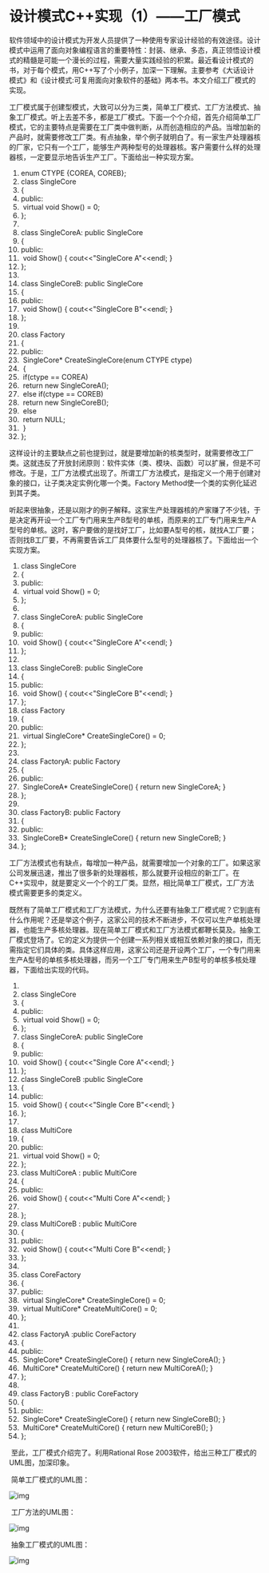 # 设计模式C++实现（1）——工厂模式

​       软件领域中的设计模式为开发人员提供了一种使用专家设计经验的有效途径。设计模式中运用了面向对象编程语言的重要特性：封装、继承、多态，真正领悟设计模式的精髓是可能一个漫长的过程，需要大量实践经验的积累。最近看设计模式的书，对于每个模式，用C++写了个小例子，加深一下理解。主要参考《大话设计模式》和《设计模式:可复用面向对象软件的基础》两本书。本文介绍工厂模式的实现。

​       工厂模式属于创建型模式，大致可以分为三类，简单工厂模式、工厂方法模式、抽象工厂模式。听上去差不多，都是工厂模式。下面一个个介绍，首先介绍简单工厂模式，它的主要特点是需要在工厂类中做判断，从而创造相应的产品。当增加新的产品时，就需要修改工厂类。有点抽象，举个例子就明白了。有一家生产处理器核的厂家，它只有一个工厂，能够生产两种型号的处理器核。客户需要什么样的处理器核，一定要显示地告诉生产工厂。下面给出一种实现方案。

1. enum CTYPE {COREA, COREB};     
2. class SingleCore    
3. {    
4. public:    
5. ​    virtual void Show() = 0;  
6. };    
7.   
8. class SingleCoreA: public SingleCore    
9. {    
10. public:    
11. ​    void Show() { cout<<"SingleCore A"<<endl; }    
12. };    
13.   
14. class SingleCoreB: public SingleCore    
15. {    
16. public:    
17. ​    void Show() { cout<<"SingleCore B"<<endl; }    
18. };    
19.   
20. class Factory    
21. {    
22. public:     
23. ​    SingleCore* CreateSingleCore(enum CTYPE ctype)    
24. ​    {    
25. ​        if(ctype == COREA)   
26. ​            return new SingleCoreA();   
27. ​        else if(ctype == COREB)    
28. ​            return new SingleCoreB();   
29. ​        else    
30. ​            return NULL;    
31. ​    }    
32. };    

​       这样设计的主要缺点之前也提到过，就是要增加新的核类型时，就需要修改工厂类。这就违反了开放封闭原则：软件实体（类、模块、函数）可以扩展，但是不可修改。于是，工厂方法模式出现了。所谓工厂方法模式，是指定义一个用于创建对象的接口，让子类决定实例化哪一个类。Factory Method使一个类的实例化延迟到其子类。

​       听起来很抽象，还是以刚才的例子解释。这家生产处理器核的产家赚了不少钱，于是决定再开设一个工厂专门用来生产B型号的单核，而原来的工厂专门用来生产A型号的单核。这时，客户要做的是找好工厂，比如要A型号的核，就找A工厂要；否则找B工厂要，不再需要告诉工厂具体要什么型号的处理器核了。下面给出一个实现方案。

1. class SingleCore    
2. {    
3. public:    
4. ​    virtual void Show() = 0;  
5. };    
6.   
7. class SingleCoreA: public SingleCore    
8. {    
9. public:    
10. ​    void Show() { cout<<"SingleCore A"<<endl; }    
11. };    
12.   
13. class SingleCoreB: public SingleCore    
14. {    
15. public:    
16. ​    void Show() { cout<<"SingleCore B"<<endl; }    
17. };    
18. class Factory    
19. {    
20. public:    
21. ​    virtual SingleCore* CreateSingleCore() = 0;  
22. };    
23.   
24. class FactoryA: public Factory    
25. {    
26. public:    
27. ​    SingleCoreA* CreateSingleCore() { return new SingleCoreA; }    
28. };    
29.   
30. class FactoryB: public Factory    
31. {    
32. public:    
33. ​    SingleCoreB* CreateSingleCore() { return new SingleCoreB; }    
34. };    

​       工厂方法模式也有缺点，每增加一种产品，就需要增加一个对象的工厂。如果这家公司发展迅速，推出了很多新的处理器核，那么就要开设相应的新工厂。在C++实现中，就是要定义一个个的工厂类。显然，相比简单工厂模式，工厂方法模式需要更多的类定义。

​       既然有了简单工厂模式和工厂方法模式，为什么还要有抽象工厂模式呢？它到底有什么作用呢？还是举这个例子，这家公司的技术不断进步，不仅可以生产单核处理器，也能生产多核处理器。现在简单工厂模式和工厂方法模式都鞭长莫及。抽象工厂模式登场了。它的定义为提供一个创建一系列相关或相互依赖对象的接口，而无需指定它们具体的类。具体这样应用，这家公司还是开设两个工厂，一个专门用来生产A型号的单核多核处理器，而另一个工厂专门用来生产B型号的单核多核处理器，下面给出实现的代码。

1.   
2. class SingleCore     
3. {    
4. public:    
5. ​    virtual void Show() = 0;  
6. };    
7. class SingleCoreA: public SingleCore      
8. {    
9. public:    
10. ​    void Show() { cout<<"Single Core A"<<endl; }    
11. };    
12. class SingleCoreB :public SingleCore    
13. {    
14. public:    
15. ​    void Show() { cout<<"Single Core B"<<endl; }    
16. };    
17.   
18. class MultiCore      
19. {    
20. public:    
21. ​    virtual void Show() = 0;  
22. };    
23. class MultiCoreA : public MultiCore      
24. {    
25. public:    
26. ​    void Show() { cout<<"Multi Core A"<<endl; }    
27. ​    
28. };    
29. class MultiCoreB : public MultiCore      
30. {    
31. public:    
32. ​    void Show() { cout<<"Multi Core B"<<endl; }    
33. };    
34.   
35. class CoreFactory      
36. {    
37. public:    
38. ​    virtual SingleCore* CreateSingleCore() = 0;  
39. ​    virtual MultiCore* CreateMultiCore() = 0;  
40. };    
41.   
42. class FactoryA :public CoreFactory    
43. {    
44. public:    
45. ​    SingleCore* CreateSingleCore() { return new SingleCoreA(); }    
46. ​    MultiCore* CreateMultiCore() { return new MultiCoreA(); }    
47. };    
48.   
49. class FactoryB : public CoreFactory    
50. {    
51. public:    
52. ​    SingleCore* CreateSingleCore() { return new SingleCoreB(); }    
53. ​    MultiCore* CreateMultiCore() { return new MultiCoreB(); }    
54. };   

​        至此，工厂模式介绍完了。利用Rational Rose 2003软件，给出三种工厂模式的UML图，加深印象。

​         简单工厂模式的UML图：

![img](http://hi.csdn.net/attachment/201108/6/0_13126164442m1F.gif)

​         工厂方法的UML图：

![img](http://hi.csdn.net/attachment/201108/6/0_1312616449DlvG.gif)

​         抽象工厂模式的UML图：

![img](http://hi.csdn.net/attachment/201108/6/0_1312616458PVae.gif)

​       

​       
